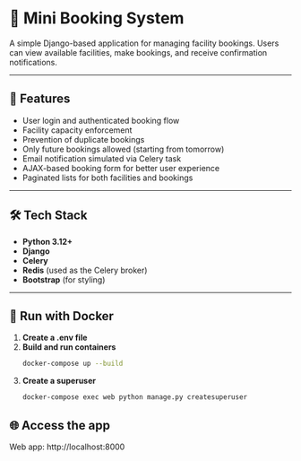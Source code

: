 # 🏢 Mini Booking System

A simple Django-based application for managing facility bookings. Users can view available facilities, make bookings, and receive confirmation notifications.

---

## 🚀 Features

- User login and authenticated booking flow
- Facility capacity enforcement
- Prevention of duplicate bookings
- Only future bookings allowed (starting from tomorrow)
- Email notification simulated via Celery task
- AJAX-based booking form for better user experience
- Paginated lists for both facilities and bookings

---

## 🛠 Tech Stack

- **Python 3.12+**
- **Django**
- **Celery**
- **Redis** (used as the Celery broker)
- **Bootstrap** (for styling)

---

## 🐳 Run with Docker

1. **Create a .env file**
2. **Build and run containers**
    ```bash
    docker-compose up --build
    ```
3. **Create a superuser**
    ```bash
    docker-compose exec web python manage.py createsuperuser
    ```
##  🌐 Access the app
   Web app: http://localhost:8000